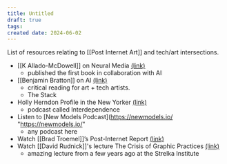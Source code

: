 ```yaml
---
title: Untitled
draft: true
tags: 
created date: 2024-06-02
---
```

List of resources relating to [[Post Internet Art]] and tech/art intersections.
- [[K Allado-McDowell]] on Neural Media [(link)](https://www.berlinerfestspiele.de/en/gropius-bau/programm/journal/2023/k-allado-mcdowell-designing-neural-media "https://www.berlinerfestspiele.de/en/gropius-bau/programm/journal/2023/k-allado-mcdowell-designing-neural-media")
	- published the first book in collaboration with AI
- [[Benjamin Bratton]] on AI [(link)](https://www.noemamag.com/the-model-is-the-message "https://www.noemamag.com/the-model-is-the-message")
	- critical reading for art + tech artists. 
	- The Stack
- Holly Herndon Profile in the New Yorker [(link)](https://www.newyorker.com/magazine/2023/11/20/holly-herndons-infinite-art "https://www.newyorker.com/magazine/2023/11/20/holly-herndons-infinite-art")
	- podcast called Interdependence
- Listen to [New Models Podcast](https://newmodels.io/ "https://newmodels.io/"
	- any podcast here
- Watch [[Brad Troemel]]’s Post-Internet Report [(link)](https://vimeo.com/814069910/2864e72e20 "https://vimeo.com/814069910/2864e72e20")
- Watch [[David Rudnick]]'s lecture The Crisis of Graphic Practices [(link)](https://www.youtube.com/watch?v=-ejp4AvetSA "https://www.youtube.com/watch?v=-ejp4AvetSA")
	- amazing lecture from a few years ago at the Strelka Institute